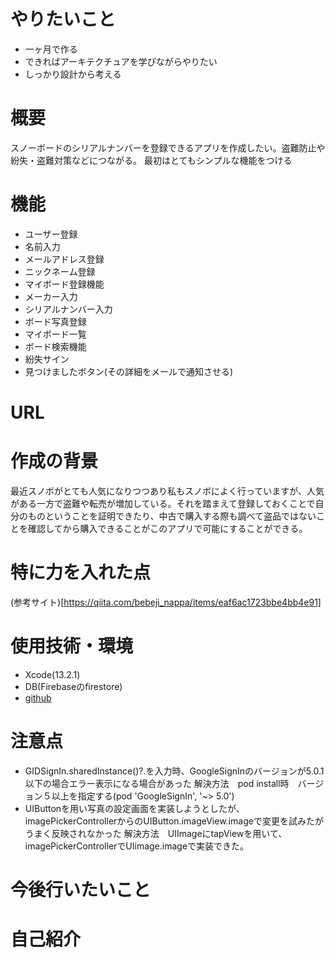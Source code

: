 # やりたいこと
* 一ヶ月で作る
* できればアーキテクチュアを学びながらやりたい
* しっかり設計から考える

# 概要
スノーボードのシリアルナンバーを登録できるアプリを作成したい。盗難防止や紛失・盗難対策などにつながる。
最初はとてもシンプルな機能をつける

# 機能
* ユーザー登録
 * 名前入力
 * メールアドレス登録
 * ニックネーム登録
* マイボード登録機能
 * メーカー入力
 * シリアルナンバー入力
 * ボード写真登録
* マイボード一覧
* ボード検索機能
* 紛失サイン
* 見つけましたボタン(その詳細をメールで通知させる)



# URL

# 作成の背景
最近スノボがとても人気になりつつあり私もスノボによく行っていますが、人気がある一方で盗難や転売が増加している。それを踏まえて登録しておくことで自分のものということを証明できたり、中古で購入する際も調べて盗品ではないことを確認してから購入できることがこのアプリで可能にすることができる。


# 特に力を入れた点
(参考サイト)[https://qiita.com/bebeji_nappa/items/eaf6ac1723bbe4bb4e91]

# 使用技術・環境
* Xcode(13.2.1)
* DB(Firebaseのfirestore)
* [github](https://github.com/ryoma115/Swift-register-snowboard-serial-number)

# 注意点
* GIDSignIn.sharedInstance()?.を入力時、GoogleSignInのバージョンが5.0.1以下の場合エラー表示になる場合があった
解決方法　pod install時　バージョン５以上を指定する(pod 'GoogleSignIn', '~> 5.0')
* UIButtonを用い写真の設定画面を実装しようとしたが、imagePickerControllerからのUIButton.imageView.imageで変更を試みたがうまく反映されなかった
解決方法　UIImageにtapViewを用いて、imagePickerControllerでUIimage.imageで実装できた。
# 今後行いたいこと

# 自己紹介
